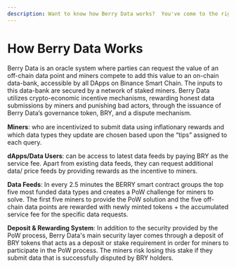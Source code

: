 ```yaml
---
description: Want to know how Berry Data works?  You've come to the right place.
---
```


# How Berry Data Works

Berry Data is an oracle system where parties can request the value of an off-chain data point and miners compete to add this value to an on-chain data-bank, accessible by all DApps on Binance Smart Chain. The inputs to this data-bank are secured by a network of staked miners. Berry Data utilizes crypto-economic incentive mechanisms, rewarding honest data submissions by miners and punishing bad actors, through the issuance of Berry Data’s governance token, BRY, and a dispute mechanism.

**Miners**: who are incentivized to submit data using inﬂationary rewards and which data types they update are chosen based upon the “tips” assigned to each query.

**dApps/Data Users**: can be access to latest data feeds by paying BRY as the service fee. Apart from existing data feeds, they can request additional data/ price feeds by providing rewards as the incentive to miners.

**Data Feeds**: In every 2.5 minutes the BERRY smart contract groups the top five most funded data types and creates a PoW challenge for miners to solve. The first five miners to provide the PoW solution and the five off-chain data points are rewarded with newly minted tokens + the accumulated service fee for the specific data requests.

**Deposit & Rewarding System**: In addition to the security provided by the PoW process, Berry Data's main security layer comes through a deposit of BRY tokens that acts as a deposit or stake requirement in order for miners to participate in the PoW process. The miners risk losing this stake if they submit data that is successfully disputed by BRY holders.  


